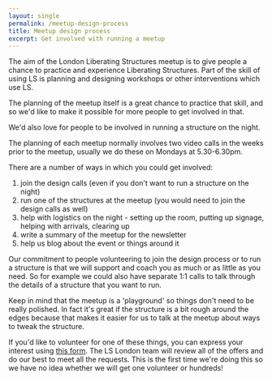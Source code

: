 ```yaml
---
layout: single
permalink: /meetup-design-process
title: Meetup design process
excerpt: Get involved with running a meetup
---
```


The aim of the London Liberating Structures meetup is to give people a chance
to practice and experience Liberating Structures. Part of the skill of using
LS is planning and designing workshops or other interventions which use LS.

The planning of the meetup itself is a great chance to practice that skill,
and so we'd like to make it possible for more people to get involved in that.

We'd also love for people to be involved in running a structure on the night.

The planning of each meetup normally involves two video calls in the weeks
prior to the meetup, usually we do these on Mondays at 5.30-6.30pm.

There are a number of ways in which you could get involved:

1. join the design calls (even if you don't want to run a structure on the night)
1. run one of the structures at the meetup (you would need to join the design calls as well)
1. help with logistics on the night - setting up the room, putting up signage, helping with arrivals, clearing up
1. write a summary of the meetup for the newsletter
1. help us blog about the event or things around it

Our commitment to people volunteering to join the design process or to run a
structure is that we will support and coach you as much or as little as you
need. So for example we could also have separate 1:1 calls to talk through the
details of a structure that you want to run.

Keep in mind that the meetup is a 'playground' so things don't need to be
really polished. In fact it's great if the structure is a bit rough around the
edges because that makes it easier for us to talk at the meetup about ways to
tweak the structure.

If you'd like to volunteer for one of these things, you can express your
interest using [this form](https://docs.google.com/forms/d/e/1FAIpQLSfwknuMUW1C8XlDwcP7bYViQqfO5GTtzWnn6HaCneLi7gCQRA/viewform). The LS London team will review all of the offers and
do our best to meet all the requests. This is the first time we're doing this
so we have no idea whether we will get one volunteer or hundreds!

